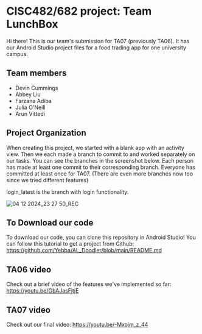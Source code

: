 # CISC482/682 project: Team LunchBox
Hi there! This is our team's submission for TA07 (previously TA06). It has our Android Studio project files for a food trading app for one university campus.

## Team members
* Devin Cummings
* Abbey Liu
* Farzana Adiba
* Julia O'Neill
* Arun Vittedi

## Project Organization
When creating this project, we started with a blank app with an activity view. Then we each made a branch to commit to and worked separately on our tasks. You can see the branches in the screenshot below. Each person has made at least one commit to their corresponding branch. Everyone has committed at least once for TA07. (There are even more branches now too since we tried different features)

login_latest is the branch with login functionality.

![04 12 2024_23 27 50_REC](https://github.com/user-attachments/assets/13c57251-3337-4782-881f-c0c5825798d2)

## To Download our code
To download our code, you can clone this repository in Android Studio! You can follow this tutorial to get a project from Github: https://github.com/Yebba/AL_Doodler/blob/main/README.md 

## TA06 video
Check out a brief video of the features we've implemented so far: https://youtu.be/GbAJasFjtjE

## TA07 video
Check out our final video: https://youtu.be/-Mxojm_z_44
